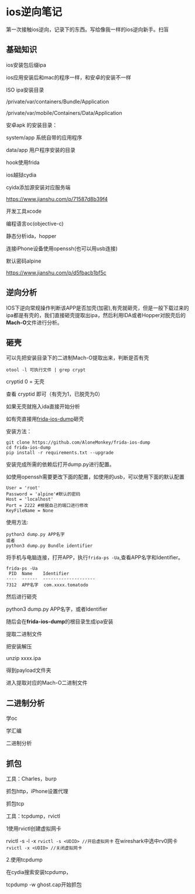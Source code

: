 # ios逆向笔记

第一次接触ios逆向，记录下的东西。写给像我一样的ios逆向新手。扫盲


## 基础知识

ios安装包后缀ipa

ios应用安装后和mac的程序一样，和安卓的安装不一样

ISO ipa安装目录

/private/var/containers/Bundle/Application

/private/var/mobile/Containers/Data/Application

安卓apk 的安装目录：

system/app 系统自带的应用程序

data/app 用户程序安装的目录

hook使用frida

ios越狱cydia

cyida添加源安装对应服务端

https://www.jianshu.com/p/71587d8b39f4

开发工具xcode

编程语言oc(objective-c)

静态分析ida，hopper

连接iPhone设备使用openssh(也可以用usb连接) 

默认密码alpine

https://www.jianshu.com/p/d5fbacb1bf5c



## 逆向分析

IOS下逆向常规操作判断该APP是否加壳(加密),有壳就砸壳，但是一般下载过来的ipa都是有壳的，我们直接砸壳提取出ipa，然后利用IDA或者Hopper对脱壳后的**Mach-O**文件进行分析。



## 砸壳

可以先把安装目录下的二进制Mach-O提取出来，判断是否有壳

```
otool -l 可执行文件 | grep crypt
```

cryptid 0 = 无壳

查看 cryptid 即可（有壳为1，已脱壳为0）

如果无壳就拖入ida直接开始分析



如有壳直接用[frida-ios-dump](https://github.com/AloneMonkey/frida-ios-dump)砸壳



安装方法：

```
git clone https://github.com/AloneMonkey/frida-ios-dump
cd frida-ios-dump
pip install -r requirements.txt --upgrade
```

安装完成所需的依赖后打开dump.py进行配置。

如使用openssh需要更改下面的配置，如使用的usb，可以使用下面的默认配置

```
User = 'root'
Password = 'alpine'#默认的密码
Host = 'localhost'
Port = 2222 #根据自己的端口进行修改
KeyFileName = None
```

使用方法:

```
python3 dump.py APP名字
或者
python3 dump.py Bundle identifier
```

将手机与电脑连接，打开APP，执行`frida-ps -Ua`,查看APP名字和Identifier。

```
frida-ps -Ua
 PID  Name    Identifier
----  ------  --------------------
7312  APP名字  com.xxxx.tomatodo
```

然后进行砸壳

python3 dump.py APP名字，或者Identifier



随后会在**frida-ios-dump**的根目录生成ipa安装

提取二进制文件

把安装解压

unzip xxxx.ipa

得到payload文件夹

进入提取对应的Mach-O二进制文件



## 二进制分析



学oc

学汇编



二进制分析



## 抓包

工具：Charles，burp

抓包http，iPhone设置代理



抓包tcp

工具：tcpdump，rvictl



1使用rvictl创建虚拟网卡

rvictl -s -l -x
`rvictl -s <UDID> //开启虚拟网卡`
在wireshark中选中rv0网卡
`rvictl -x <UDID> //关闭虚拟网卡`



2.使用tcpdump

在cydia搜索安装tcpdump，

tcpdump -w ghost.cap开始抓包









